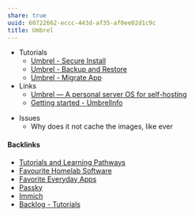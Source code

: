 ```yaml
---
share: true
uuid: 60722662-eccc-443d-af35-af0ee02d1c9c
title: Umbrel
---
```

- Tutorials
	- [Umbrel - Secure Install](../c14c9c80-6039-4bf8-bb72-0afbaceb08ea)
	- [Umbrel - Backup and Restore](../92aa8e61-712a-414d-95c1-7b9ff98c2f98)
	- [Umbrel - Migrate App](../06913657-30a0-4e59-98b1-42371710dafb)
- Links
	- [Umbrel — A personal server OS for self-hosting](https://umbrel.com/)
	- [Getting started - UmbrelInfo](https://umbrelinfo.gitlab.io/getting-started.html)
* Issues
	* Why does it not cache the images, like ever

#### Backlinks

* [Tutorials and Learning Pathways](/b554fe38-0be3-4e5e-a817-41077f5f6e69)
* [Favourite Homelab Software](/21b9d9f0-fde9-4189-83b6-72102becce04)
* [Favorite Everyday Apps](/444ff7c7-77b4-483c-b801-3955d2daeb0a)
* [Passky](/7fa8de8e-e71d-4524-8c3b-455ae03e5500)
* [Immich](/20305bf4-fd35-473e-9ff7-f4aed64c3ca5)
* [Backlog - Tutorials](/31f7e81a-967e-41f4-872e-91d1571df726)
